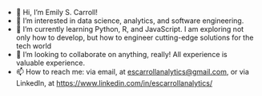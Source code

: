 - 👋 Hi, I’m Emily S. Carroll!
- 👀 I’m interested in data science, analytics, and software engineering.
- 🌱 I’m currently learning Python, R, and JavaScript. I am exploring not only how to develop, but how to engineer cutting-edge solutions for the tech world 
- 💞️ I’m looking to collaborate on anything, really! All experience is valuable experience. 
- 📫 How to reach me: via email, at escarrollanalytics@gmail.com, or via LinkedIn, at https://www.linkedin.com/in/escarrollanalytics/

<!---
emilyscarroll/emilyscarroll is a ✨ special ✨ repository because its `README.md` (this file) appears on your GitHub profile.
You can click the Preview link to take a look at your changes.
--->
